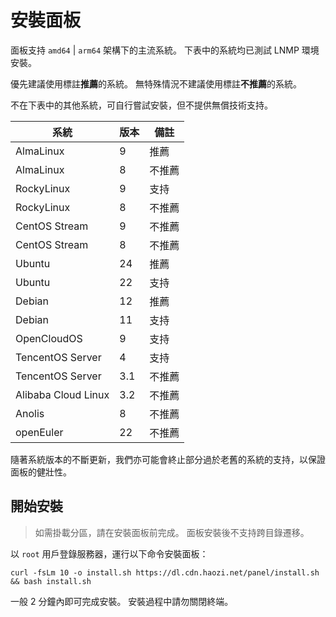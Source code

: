 # 安裝面板

面板支持 `amd64` | `arm64` 架構下的主流系統。 下表中的系統均已測試 LNMP 環境安裝。

優先建議使用標註**推薦**的系統。 無特殊情況不建議使用標註**不推薦**的系統。

不在下表中的其他系統，可自行嘗試安裝，但不提供無償技術支持。

| 系統                  | 版本                  | 備註  |
| ------------------- | ------------------- | --- |
| AlmaLinux           | 9                   | 推薦  |
| AlmaLinux           | 8                   | 不推薦 |
| RockyLinux          | 9                   | 支持  |
| RockyLinux          | 8                   | 不推薦 |
| CentOS Stream       | 9                   | 不推薦 |
| CentOS Stream       | 8                   | 不推薦 |
| Ubuntu              | 24                  | 推薦  |
| Ubuntu              | 22                  | 支持  |
| Debian              | 12                  | 推薦  |
| Debian              | 11                  | 支持  |
| OpenCloudOS         | 9                   | 支持  |
| TencentOS Server    | 4                   | 支持  |
| TencentOS Server    | 3.1 | 不推薦 |
| Alibaba Cloud Linux | 3.2 | 不推薦 |
| Anolis              | 8                   | 不推薦 |
| openEuler           | 22                  | 不推薦 |

隨著系統版本的不斷更新，我們亦可能會終止部分過於老舊的系統的支持，以保證面板的健壯性。

## 開始安裝

> 如需掛載分區，請在安裝面板前完成。 面板安裝後不支持跨目錄遷移。

以 `root` 用戶登錄服務器，運行以下命令安裝面板：

```shell
curl -fsLm 10 -o install.sh https://dl.cdn.haozi.net/panel/install.sh && bash install.sh
```

一般 2 分鐘內即可完成安裝。 安裝過程中請勿關閉終端。
